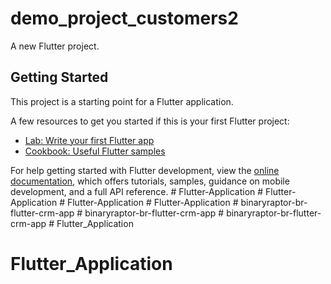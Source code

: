 # demo_project_customers2

A new Flutter project.

## Getting Started

This project is a starting point for a Flutter application.

A few resources to get you started if this is your first Flutter project:

- [Lab: Write your first Flutter app](https://docs.flutter.dev/get-started/codelab)
- [Cookbook: Useful Flutter samples](https://docs.flutter.dev/cookbook)

For help getting started with Flutter development, view the
[online documentation](https://docs.flutter.dev/), which offers tutorials,
samples, guidance on mobile development, and a full API reference.
#   F l u t t e r - A p p l i c a t i o n  
 #   F l u t t e r - A p p l i c a t i o n  
 #   F l u t t e r - A p p l i c a t i o n  
 #   F l u t t e r - A p p l i c a t i o n  
 #   b i n a r y r a p t o r - b r - f l u t t e r - c r m - a p p  
 #   b i n a r y r a p t o r - b r - f l u t t e r - c r m - a p p  
 #   b i n a r y r a p t o r - b r - f l u t t e r - c r m - a p p  
 # Flutter_Application
# Flutter_Application
